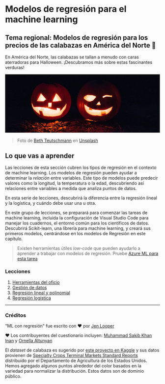 # Modelos de regresión para el machine learning
## Tema regional: Modelos de regresión para los precios de las calabazas en América del Norte 🎃

En América del Norte, las calabazas se tallan a menudo con caras aterradoras para Halloween. ¡Descubramos más sobre estas fascinantes verduras!

![jack-o-lanterns](../images/jack-o-lanterns.jpg)
> Foto de <a href="https://unsplash.com/@teutschmann?utm_source=unsplash&utm_medium=referral&utm_content=creditCopyText">Beth Teutschmann</a> en <a href="https://unsplash.com/s/photos/jack-o-lanterns?utm_source=unsplash&utm_medium=referral&utm_content=creditCopyText">Unsplash</a>
  
## Lo que vas a aprender

Las lecciones de esta sección cubren los tipos de regresión en el contexto de machine learning. Los modelos de regresión pueden ayudar a determinar la _relación_ entre variables. Este tipo de modelos puede predecir valores como la longitud, la temperatura o la edad, descubriendo así relaciones entre variables a medida que analiza puntos de datos.

En esta serie de lecciones, descubrirá la diferencia entre la regresión lineal y la logística, y cuándo debe usar una u otra.

En este grupo de lecciones, se preparará para comenzar las tareas de machine learning, incluida la configuración de Visual Studio Code para manejar los cuadernos, el entorno común para los científicos de datos. Descubrirá Scikit-learn, una librería para machine learning, y creará sus primeros modelos, centrándose en los modelos de Regresión en este capítulo.

> Existen herramientas útiles _low-code_ que pueden ayudarlo a aprender a trabajar con modelos de regresión. Pruebe [Azure ML para esta tarea](https://docs.microsoft.com/learn/modules/create-regression-model-azure-machine-learning-designer/?WT.mc_id=academic-77952-leestott)

### Lecciones

1. [Herramientas del oficio](1-Tools/README.md)
2. [Gestión de datos](2-Data/README.md)
3. [Regresión lineal y polinomial](3-Linear/README.md)
4. [Regresión logística](4-Logistic/README.md)

---
### Créditos

"ML con regresión" fue escrito con ♥️ por [Jen Looper](https://twitter.com/jenlooper)

♥️ Los contribuyentes del cuestionario incluyen: [Muhammad Sakib Khan Inan](https://twitter.com/Sakibinan) y [Ornella Altunyan](https://twitter.com/ornelladotcom)

El _dataset_ de calabaza es sugerido por [este proyecto en Kaggle](https://www.kaggle.com/usda/a-year-of-pumpkin-prices) y sus datos provienen de [Specialty Crops Terminal Markets Standard Reports](https://www.marketnews.usda.gov/mnp/fv-report-config-step1?type=termPrice) distribuido por el Departamento de Agricultura de los Estados Unidos. Hemos agregado algunos puntos alrededor del color basados en la variedad para normalizar la distribución. Estos datos son de dominio público.
